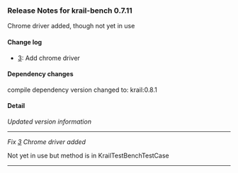 ### Release Notes for krail-bench 0.7.11

Chrome driver added, though not yet in use

#### Change log

-   [3](https://github.com/davidsowerby/krail-bench/issues/3): Add chrome driver


#### Dependency changes

   compile dependency version changed to: krail:0.8.1

#### Detail

*Updated version information*


---
*Fix [3](https://github.com/davidsowerby/krail-bench/issues/3) Chrome driver added*

Not yet in use but method is in KrailTestBenchTestCase


---
